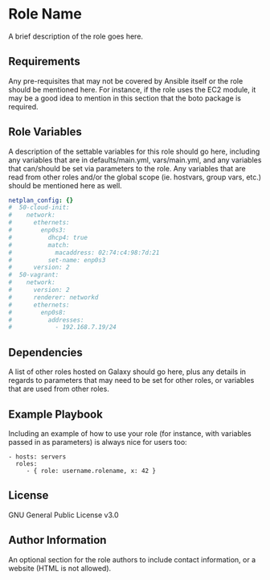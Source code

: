 Role Name
=========

A brief description of the role goes here.

Requirements
------------

Any pre-requisites that may not be covered by Ansible itself or the role should be mentioned here. For instance, if the role uses the EC2 module, it may be a good idea to mention in this section that the boto package is required.

Role Variables
--------------

A description of the settable variables for this role should go here, including any variables that are in defaults/main.yml, vars/main.yml, and any variables that can/should be set via parameters to the role. Any variables that are read from other roles and/or the global scope (ie. hostvars, group vars, etc.) should be mentioned here as well.
```yaml
netplan_config: {}
#  50-cloud-init:
#    network:
#      ethernets:
#        enp0s3:
#          dhcp4: true
#          match:
#            macaddress: 02:74:c4:98:7d:21
#          set-name: enp0s3
#      version: 2
#  50-vagrant:
#    network:
#      version: 2
#      renderer: networkd
#      ethernets:
#        enp0s8:
#          addresses:
#            - 192.168.7.19/24
```




Dependencies
------------

A list of other roles hosted on Galaxy should go here, plus any details in regards to parameters that may need to be set for other roles, or variables that are used from other roles.

Example Playbook
----------------

Including an example of how to use your role (for instance, with variables passed in as parameters) is always nice for users too:

    - hosts: servers
      roles:
         - { role: username.rolename, x: 42 }

License
-------

GNU General Public License v3.0

Author Information
------------------

An optional section for the role authors to include contact information, or a website (HTML is not allowed).
